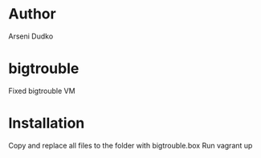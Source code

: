 # Author
Arseni Dudko

# bigtrouble
Fixed bigtrouble VM

# Installation
Copy and replace all files to the folder with bigtrouble.box
Run vagrant up
